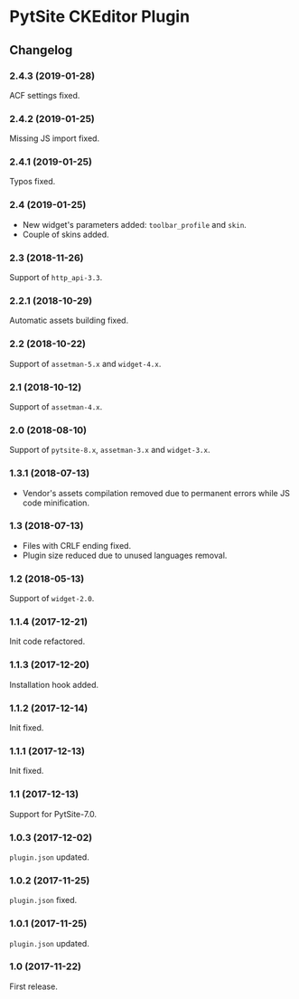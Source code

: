 # PytSite CKEditor Plugin


## Changelog


### 2.4.3 (2019-01-28)

ACF settings fixed.


### 2.4.2 (2019-01-25)

Missing JS import fixed.


### 2.4.1 (2019-01-25)

Typos fixed.


### 2.4 (2019-01-25)

- New widget's parameters added: `toolbar_profile` and `skin`.
- Couple of skins added.


### 2.3 (2018-11-26)

Support of `http_api-3.3`.


### 2.2.1 (2018-10-29)

Automatic assets building fixed.


### 2.2 (2018-10-22)

Support of `assetman-5.x` and `widget-4.x`.


### 2.1 (2018-10-12)

Support of `assetman-4.x`.


### 2.0 (2018-08-10)

Support of `pytsite-8.x`, `assetman-3.x` and `widget-3.x`.


### 1.3.1 (2018-07-13)

- Vendor's assets compilation removed due to permanent errors while
  JS code minification.


### 1.3 (2018-07-13)

- Files with CRLF ending fixed.
- Plugin size reduced due to unused languages removal.


### 1.2 (2018-05-13)

Support of `widget-2.0`.


### 1.1.4 (2017-12-21)

Init code refactored.


### 1.1.3 (2017-12-20)

Installation hook added.


### 1.1.2 (2017-12-14)

Init fixed.


### 1.1.1 (2017-12-13)

Init fixed.


### 1.1 (2017-12-13)

Support for PytSite-7.0.


### 1.0.3 (2017-12-02)

`plugin.json` updated.


### 1.0.2 (2017-11-25)

`plugin.json` fixed.


### 1.0.1 (2017-11-25)

`plugin.json` updated.


### 1.0 (2017-11-22)

First release.
